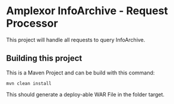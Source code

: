 # Amplexor InfoArchive - Request Processor
This project will handle all requests to query InfoArchive.


## Building this project
This is a Maven Project and can be build with this command:
~~~
mvn clean install
~~~
This should generate a deploy-able WAR File in the folder target.
